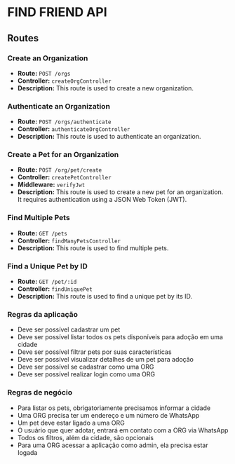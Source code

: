 # FIND FRIEND API
## Routes

### Create an Organization
- **Route:** `POST /orgs`
- **Controller:** `createOrgController`
- **Description:** This route is used to create a new organization.

### Authenticate an Organization
- **Route:** `POST /orgs/authenticate`
- **Controller:** `authenticateOrgController`
- **Description:** This route is used to authenticate an organization.

### Create a Pet for an Organization
- **Route:** `POST /org/pet/create`
- **Controller:** `createPetController`
- **Middleware:** `verifyJwt`
- **Description:** This route is used to create a new pet for an organization. It requires authentication using a JSON Web Token (JWT).

### Find Multiple Pets
- **Route:** `GET /pets`
- **Controller:** `findManyPetsController`
- **Description:** This route is used to find multiple pets.

### Find a Unique Pet by ID
- **Route:** `GET /pet/:id`
- **Controller:** `findUniquePet`
- **Description:** This route is used to find a unique pet by its ID.

### Regras da aplicação

- Deve ser possível cadastrar um pet
- Deve ser possível listar todos os pets disponíveis para adoção em uma cidade
- Deve ser possível filtrar pets por suas características
- Deve ser possível visualizar detalhes de um pet para adoção
- Deve ser possível se cadastrar como uma ORG
- Deve ser possível realizar login como uma ORG

### Regras de negócio

- Para listar os pets, obrigatoriamente precisamos informar a cidade
- Uma ORG precisa ter um endereço e um número de WhatsApp
- Um pet deve estar ligado a uma ORG
- O usuário que quer adotar, entrará em contato com a ORG via WhatsApp
- Todos os filtros, além da cidade, são opcionais
- Para uma ORG acessar a aplicação como admin, ela precisa estar logada